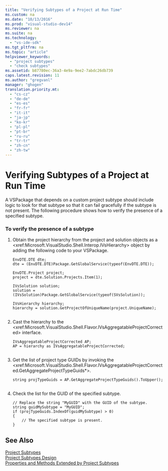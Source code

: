 ```yaml
---
title: "Verifying Subtypes of a Project at Run Time"
ms.custom: na
ms.date: "10/13/2016"
ms.prod: "visual-studio-dev14"
ms.reviewer: na
ms.suite: na
ms.technology: 
  - "vs-ide-sdk"
ms.tgt_pltfrm: na
ms.topic: "article"
helpviewer_keywords: 
  - "project subtypes"
  - "check subtypes"
ms.assetid: b87780ec-36a3-4e9a-9ee2-7abdc26db739
caps.latest.revision: 11
ms.author: "gregvanl"
manager: "ghogen"
translation.priority.mt: 
  - "cs-cz"
  - "de-de"
  - "es-es"
  - "fr-fr"
  - "it-it"
  - "ja-jp"
  - "ko-kr"
  - "pl-pl"
  - "pt-br"
  - "ru-ru"
  - "tr-tr"
  - "zh-cn"
  - "zh-tw"
---
```

# Verifying Subtypes of a Project at Run Time
A VSPackage that depends on a custom project subtype should include logic to look for that subtype so that it can fail gracefully if the subtype is not present. The following procedure shows how to verify the presence of a specified subtype.  
  
### To verify the presence of a subtype  
  
1.  Obtain the project hierarchy from the project and solution objects as a \<xref:Microsoft.VisualStudio.Shell.Interop.IVsHierarchy> object by adding the following code to your VSPackage.  
  
    ```  
    EnvDTE.DTE dte;  
    dte = (EnvDTE.DTE)Package.GetGlobalService(typeof(EnvDTE.DTE));  
  
    EnvDTE.Project project;  
    project = dte.Solution.Projects.Item(1);  
  
    IVsSolution solution;  
    solution = (IVsSolution)Package.GetGlobalService(typeof(SVsSolution));  
  
    IVsHierarchy hierarchy;  
    hierarchy = solution.GetProjectOfUniqueName(project.UniqueName);  
  
    ```  
  
2.  Cast the hierarchy to the \<xref:Microsoft.VisualStudio.Shell.Flavor.IVsAggregatableProjectCorrected> interface.  
  
    ```  
    IVsAggregatableProjectCorrected AP;  
    AP = hierarchy as IVsAggregatableProjectCorrected;  
  
    ```  
  
3.  Get the list of project type GUIDs by invoking the \<xref:Microsoft.VisualStudio.Shell.Flavor.IVsAggregatableProjectCorrected.GetAggregateProjectTypeGuids*>.  
  
    ```  
    string projTypeGuids = AP.GetAggregateProjectTypeGuids().ToUpper();  
  
    ```  
  
4.  Check the list for the GUID of the specified subtype.  
  
    ```  
    // Replace the string "MyGUID" with the GUID of the subtype.  
    string guidMySubtype = "MyGUID";  
    if (projTypeGuids.IndexOf(guidMySubtype) > 0)  
    {  
        // The specified subtype is present.  
    }  
    ```  
  
## See Also  
 [Project Subtypes](../extensibility/project-subtypes.md)   
 [Project Subtypes Design](../extensibility/project-subtypes-design.md)   
 [Properties and Methods Extended by Project Subtypes](../extensibility/properties-and-methods-extended-by-project-subtypes.md)